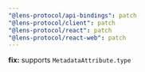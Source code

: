 ```yaml
---
"@lens-protocol/api-bindings": patch
"@lens-protocol/client": patch
"@lens-protocol/react": patch
"@lens-protocol/react-web": patch
---
```


**fix:** supports `MetadataAttribute.type`
